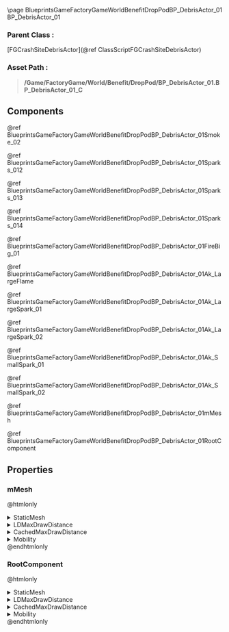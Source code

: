 \page BlueprintsGameFactoryGameWorldBenefitDropPodBP_DebrisActor_01 BP_DebrisActor_01
### Parent Class :
[FGCrashSiteDebrisActor](@ref ClassScriptFGCrashSiteDebrisActor)
### Asset Path :
<b><blockquote>/Game/FactoryGame/World/Benefit/DropPod/BP_DebrisActor_01.BP_DebrisActor_01_C</blockquote></b>
## Components

@ref BlueprintsGameFactoryGameWorldBenefitDropPodBP_DebrisActor_01Smoke_02

@ref BlueprintsGameFactoryGameWorldBenefitDropPodBP_DebrisActor_01Sparks_012

@ref BlueprintsGameFactoryGameWorldBenefitDropPodBP_DebrisActor_01Sparks_013

@ref BlueprintsGameFactoryGameWorldBenefitDropPodBP_DebrisActor_01Sparks_014

@ref BlueprintsGameFactoryGameWorldBenefitDropPodBP_DebrisActor_01FireBig_01

@ref BlueprintsGameFactoryGameWorldBenefitDropPodBP_DebrisActor_01Ak_LargeFlame

@ref BlueprintsGameFactoryGameWorldBenefitDropPodBP_DebrisActor_01Ak_LargeSpark_01

@ref BlueprintsGameFactoryGameWorldBenefitDropPodBP_DebrisActor_01Ak_LargeSpark_02

@ref BlueprintsGameFactoryGameWorldBenefitDropPodBP_DebrisActor_01Ak_SmallSpark_01

@ref BlueprintsGameFactoryGameWorldBenefitDropPodBP_DebrisActor_01Ak_SmallSpark_02

@ref BlueprintsGameFactoryGameWorldBenefitDropPodBP_DebrisActor_01mMesh

@ref BlueprintsGameFactoryGameWorldBenefitDropPodBP_DebrisActor_01RootComponent

## Properties

### mMesh
@htmlonly
<details>
 <summary>StaticMesh</summary>
<details>
 <summary>$AssetPath</summary>
<b><a href="_blueprints_game_factory_game_world_benefit_drop_pod_mesh_spaceship__debris_01.html"><blockquote>Spaceship_Debris_01</blockquote></a></b>
</details>
</details>
<details>
 <summary>LDMaxDrawDistance</summary>
<blockquote>65000</blockquote>
</details>
<details>
 <summary>CachedMaxDrawDistance</summary>
<blockquote>65000</blockquote>
</details>
<details>
 <summary>Mobility</summary>
<blockquote>0</blockquote>
</details>
@endhtmlonly

### RootComponent
@htmlonly
<details>
 <summary>StaticMesh</summary>
<details>
 <summary>$AssetPath</summary>
<b><a href="_blueprints_game_factory_game_world_benefit_drop_pod_mesh_spaceship__debris_01.html"><blockquote>Spaceship_Debris_01</blockquote></a></b>
</details>
</details>
<details>
 <summary>LDMaxDrawDistance</summary>
<blockquote>65000</blockquote>
</details>
<details>
 <summary>CachedMaxDrawDistance</summary>
<blockquote>65000</blockquote>
</details>
<details>
 <summary>Mobility</summary>
<blockquote>0</blockquote>
</details>
@endhtmlonly

